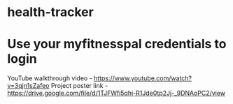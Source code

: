 # health-tracker
# Use your myfitnesspal credentials to login
YouTube walkthrough video - https://www.youtube.com/watch?v=3qjn1sZafeo
Project poster link - https://drive.google.com/file/d/1TJFWfi5qhj-R1Jde0tp2Jj-_9DNAoPC2/view
